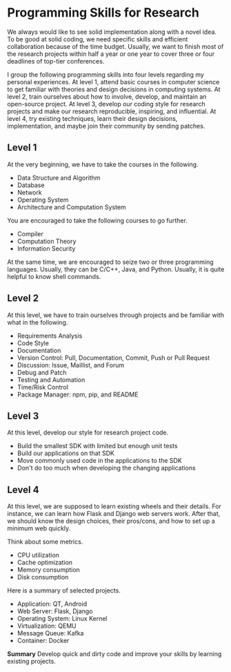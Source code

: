 # Programming Skills for Research

We always would like to see solid implementation along with a novel idea. To be
good at solid coding, we need specific skills and efficient collaboration
because of the time budget. Usually, we want to finish most of the research
projects within half a year or one year to cover three or four deadlines of
top-tier conferences.

I group the following programming skills into four levels regarding my personal
experiences. At level 1, attend basic courses in computer science to get
familiar with theories and design decisions in computing systems. At level 2,
train ourselves about how to involve, develop, and maintain an open-source
project. At level 3, develop our coding style for research projects and make our
research reproducible, inspiring, and influential. At level 4, try existing
techniques, learn their design decisions, implementation, and maybe join their
community by sending patches.

## Level 1

At the very beginning, we have to take the courses in the following.
+ Data Structure and Algorithm
+ Database
+ Network
+ Operating System
+ Architecture and Computation System

You are encouraged to take the following courses to go further.
+ Compiler
+ Computation Theory
+ Information Security

At the same time, we are encouraged to seize two or three programming
languages. Usually, they can be C/C++, Java, and Python. Usually, it is quite
helpful to know shell commands.

## Level 2

At this level, we have to train ourselves through projects and be familiar with
what in the following.
+ Requirements Analysis
+ Code Style
+ Documentation
+ Version Control: Pull, Documentation, Commit, Push or Pull Request
+ Discussion: Issue, Maillist, and Forum
+ Debug and Patch
+ Testing and Automation
+ Time/Risk Control
+ Package Manager: npm, pip, and README

## Level 3

At this level, develop our style for research project code.
+ Build the smallest SDK with limited but enough unit tests
+ Build our applications on that SDK
+ Move commonly used code in the applications to the SDK
+ Don't do too much when developing the changing applications

## Level 4

At this level, we are supposed to learn existing wheels and their details. For
instance, we can learn how Flask and Django web servers work. After that, we
should know the design choices, their pros/cons, and how to set up a minimum web
quickly.

Think about some metrics.
+ CPU utilization
+ Cache optimization
+ Memory consumption
+ Disk consumption

Here is a summary of selected projects.
+ Application: QT, Android
+ Web Server: Flask, Django
+ Operating System: Linux Kernel
+ Virtualization: QEMU
+ Message Queue: Kafka
+ Container: Docker

**Summary** Develop quick and dirty code and improve your skills by learning
existing projects.